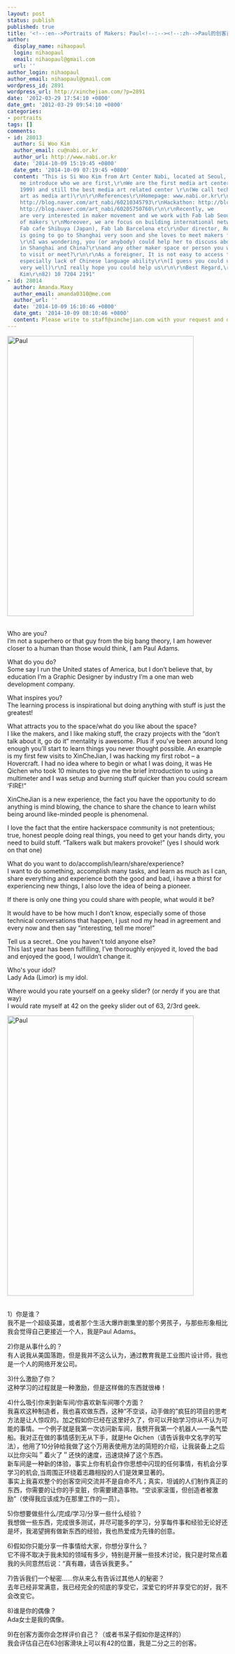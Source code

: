 ```yaml
---
layout: post
status: publish
published: true
title: '<!--:en-->Portraits of Makers: Paul<!--:--><!--:zh-->Paul的创客肖像<!--:-->'
author:
  display_name: nihaopaul
  login: nihaopaul
  email: nihaopaul@gmail.com
  url: ''
author_login: nihaopaul
author_email: nihaopaul@gmail.com
wordpress_id: 2891
wordpress_url: http://xinchejian.com/?p=2891
date: '2012-03-29 17:54:10 +0800'
date_gmt: '2012-03-29 09:54:10 +0800'
categories:
- portraits
tags: []
comments:
- id: 28013
  author: Si Woo Kim
  author_email: cu@nabi.or.kr
  author_url: http://www.nabi.or.kr
  date: '2014-10-09 15:19:45 +0800'
  date_gmt: '2014-10-09 07:19:45 +0800'
  content: "This is Si Woo Kim from Art Center Nabi, located at Seoul, Korea\r\nLet
    me introduce who we are first,\r\nWe are the first media art center in Korea (founded
    1999) and still the best media art related center \r\n(We call technology based
    art as media art)\r\n\r\nReferences\r\nHomepage: www.nabi.or.kr\r\nExhibition:
    http://blog.naver.com/art_nabi/60210345793\r\nHackathon: http://blog.naver.com/art_nabi/60199823207\r\nEvent:
    http://blog.naver.com/art_nabi/60205750760\r\n\r\nRecently, we
    are very interested in maker movement and we work with Fab lab Seoul and many
    of makers \r\nMoreover, we are focus on building international networks such as
    Fab cafe Shibuya (Japan), Fab lab Barcelona etc\r\nOur director, Roh So Young,
    is going to go to Shanghai very soon and she loves to meet makers from Shanghai
    \r\nI was wondering, you (or anybody) could help her to discuss about maker movement
    in Shanghai and China?\r\nand any other maker space or person you would recommend
    to visit or meet?\r\n\r\nAs a foreigner, It is not easy to access to Chinese Community,
    especially lack of Chinese language ability\r\n(I guess you could understand it
    very well)\r\nI really hope you could help us\r\n\r\nBest Regard,\r\n\r\nSi Woo
    Kim\r\n82) 10 7204 2191"
- id: 28014
  author: Amanda.Maxy
  author_email: amanda0310@me.com
  author_url: ''
  date: '2014-10-09 16:10:46 +0800'
  date_gmt: '2014-10-09 08:10:46 +0800'
  content: Please write to staff@xinchejian.com with your request and details.
---
```

<p><!--:en-->
<div class="mceTemp">
<dl id="" class="wp-caption alignnone" style="width: 436px;">
<dt class="wp-caption-dt"><a href="http://www.flickr.com/photos/76398697@N08/7000526667/"><img title="Paul" src="http://farm7.staticflickr.com/6101/7000526667_6d5a3b2c77_z.jpg" alt="Paul" width="426" height="640" /></a></dt></dl></div><br />
Who are you?<br />
I&rsquo;m not a superhero or that guy from the big bang theory, I am however closer to a human than those would think, I am Paul Adams.</p>
<p>What do you do?<br />
Some say I run the United states of America, but I don&rsquo;t believe that, by education I&rsquo;m a Graphic Designer by industry I&rsquo;m a one man web development company.</p>
<p>What inspires you?<br />
The learning process is inspirational but doing anything with stuff is just the greatest!</p>
<p>What attracts you to the space/what do you like about the space?<br />
I like the makers, and I like making stuff, the crazy projects with the &ldquo;don&rsquo;t talk about it, go do it&ldquo; mentality is awesome. Plus if you&rsquo;ve been around long enough you&rsquo;ll start to learn things you never thought possible. An example is my first few visits to XinCheJian, I was hacking my first robot &ndash; a Hovercraft. I had no idea where to begin or what I was doing, it was He Qichen who took 10 minutes to give me the brief introduction to using a multimeter and I was setup and burning stuff quicker than you could scream &lsquo;FIRE!&rdquo;</p>
<p>XinCheJian is a new experience, the fact you have the opportunity to do anything is mind blowing, the chance to share the chance to learn whilst being around like-minded people is phenomenal.</p>
<p>I love the fact that the entire hackerspace community is not pretentious; true, honest people doing real things, you need to get your hands dirty, you need to build stuff. &ldquo;Talkers walk but makers provoke!&rdquo; (yes I should work on that one)</p>
<p>What do you want to do/accomplish/learn/share/experience?<br />
I want to do something, accomplish many tasks, and learn as much as I can, share everything and experience both the good and bad, i have a thirst for experiencing new things, I also love the idea of being a pioneer.</p>
<p>If there is only one thing you could share with people, what would it be?</p>
<p>It would have to be how much I don&rsquo;t know, especially some of those technical conversations that happen, I just nod my head in agreement and every now and then say &ldquo;interesting, tell me more!&rdquo;</p>
<p>Tell us a secret.. One you haven't told anyone else?<br />
This last year has been fulfilling, I&rsquo;ve thoroughly enjoyed it, loved the bad and enjoyed the good, I wouldn&rsquo;t change it.</p>
<p>Who's your idol?<br />
Lady Ada (Limor) is my idol.</p>
<p>Where would you rate yourself on a geeky slider? (or nerdy if you are that way)<br />
I would rate myself at 42 on the geeky slider out of 63, 2/3rd geek.<!--:--><!--:zh-->
<div class="mceTemp">
<dl id="" class="wp-caption alignnone" style="width: 436px;">
<dt class="wp-caption-dt"><a href="http://www.flickr.com/photos/76398697@N08/7000526667/"><img title="Paul" src="http://farm7.staticflickr.com/6101/7000526667_6d5a3b2c77_z.jpg" alt="Paul" width="426" height="640" /></a></dt></dl></div><br />
1）你是谁？<br />
我不是一个超级英雄，或者那个生活大爆炸剧集里的那个男孩子，与那些形象相比我会觉得自己更接近一个人，我是Paul Adams。</p>
<p>2)你是从事什么的？<br />
有人说我从美国落跑，但是我并不这么认为，通过教育我是工业图片设计师，我也是一个人的网络开发公司。</p>
<p>3)什么激励了你？<br />
这种学习的过程就是一种激励，但是这样做的东西就很棒！</p>
<p>4)什么吸引你来到新车间/你喜欢新车间哪个方面？<br />
我喜欢这种制造者，我也喜欢做东西，这种&ldquo;不空谈，动手做的&rdquo;疯狂的项目的思考方法是让人惊叹的。加之假如你已经在这里好久了，你可以开始学习你从不认为可能的事情。一个例子就是我第一次访问新车间，我劈开我第一个机器人&mdash;一条气垫船。我对正在做的事情感到无从下手，就是He Qichen（请告诉我中文名字的写法），他用了10分钟给我做了这个万用表使用方法的简短的介绍，让我装备上之后以比你尖叫＂着火了＂还快的速度，迅速烧掉了这个东西。<br />
新车间是一种新的体验，事实上你有机会作你思想中闪现的任何事情，有机会分享学习的机会,当周围正环绕着志趣相投的人们是效果显著的。<br />
事实上我喜欢整个的创客空间交流并不是自命不凡；真实，坦诚的人们制作真正的东西，你需要的让你的手变脏，你需要建造事物。&ldquo;空谈家滚蛋，但创造者被激励&rdquo;（使得我应该成为在那里工作的一员）。</p>
<p>5)你想要做些什么/完成/学习/分享一些什么经验？<br />
我想做一些东西，完成很多测试，并尽可能多的学习，分享每件事和经验无论好还是坏，我渴望拥有做新东西的经验，我也热爱成为先锋的创意。</p>
<p>6)假如你只能分享一件事情给大家，你想分享什么？<br />
它不得不取决于我未知的领域有多少，特别是开展一些技术讨论，我只是时常点着我的头同意然后说：&ldquo;真有趣，请告诉我更多。&rdquo;</p>
<p>7)告诉我们一个秘密&hellip;&hellip;你从来么有告诉过其他人的秘密？<br />
去年已经非常满意，我已经完全的彻底的享受它，深爱它的坏并享受它的好，我不会改变它。</p>
<p>8)谁是你的偶像？<br />
Ada女士是我的偶像。</p>
<p>9)在创客方面你会怎样评价自己？（或者书呆子假如你是这样的）<br />
我会评估自己在63创客滑块上可以有42的位置，我是二分之三的创客。<!--:--></p>
